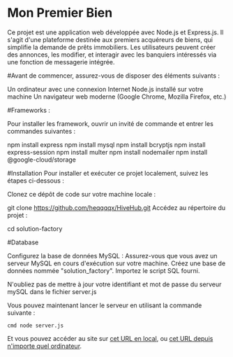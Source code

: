 # Mon Premier Bien 

Ce projet est une application web développée avec Node.js et Express.js. Il s'agit d'une plateforme destinée aux premiers acquéreurs de biens, qui simplifie la demande de prêts immobiliers. Les utilisateurs peuvent créer des annonces, les modifier, et interagir avec les banquiers intéressés via une fonction de messagerie intégrée.

#Avant de commencer, assurez-vous de disposer des éléments suivants :

Un ordinateur avec une connexion Internet
Node.js installé sur votre machine
Un navigateur web moderne (Google Chrome, Mozilla Firefox, etc.)

#Frameworks :

Pour installer les framework, ouvrir un invité de commande et entrer les commandes suivantes :

npm install express
npm install mysql
npm install bcryptjs
npm install express-session
npm install multer
npm install nodemailer
npm install @google-cloud/storage


#Installation
Pour installer et exécuter ce projet localement, suivez les étapes ci-dessous :

Clonez ce dépôt de code sur votre machine locale :

git clone https://github.com/heqqqqx/HiveHub.git
Accédez au répertoire du projet :

cd solution-factory

#Database 

Configurez la base de données MySQL :
Assurez-vous que vous avez un serveur MySQL en cours d'exécution sur votre machine.
Créez une base de données nommée "solution_factory".
Importez le script SQL fourni.

N'oubliez pas de mettre à jour votre identifiant et mot de passe du serveur mySQL dans le fichier server.js


Vous pouvez maintenant lancer le serveur en utilisant la commande suivante :

```cmd node server.js```

Et vous pouvez accéder au site sur [cet URL en local](http://localhost:3000/), ou [cet URL depuis n'importe quel ordinateur](http://77.68.80.193:3000/).
